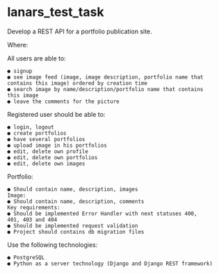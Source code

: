 # lanars_test_task
Develop a REST API for a portfolio publication site.


Where:

  All users are able to:
  
    ● signup
    ● see image feed (image, image description, portfolio name that
    contains this image) ordered by creation time
    ● search image by name/description/portfolio name that contains
    this image
    ● leave the comments for the picture
    
  Registered user should be able to:
  
    ● login, logout
    ● create portfolios
    ● have several portfolios
    ● upload image in his portfolios
    ● edit, delete own profile
    ● edit, delete own portfolios
    ● edit, delete own images
    
  Portfolio:
  
    ● Should contain name, description, images
    Image:
    ● Should contain name, description, comments
    Key requirements:
    ● Should be implemented Error Handler with next statuses 400,
    401, 403 and 404
    ● Should be implemented request validation
    ● Project should contains db migration files
    
  Use the following technologies:
  
    ● PostgreSQL
    ● Python as a server technology (Django and Django REST framework)

